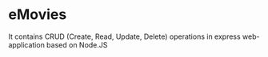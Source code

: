 # eMovies
It contains CRUD (Create, Read, Update, Delete) operations in express web-application based on Node.JS
